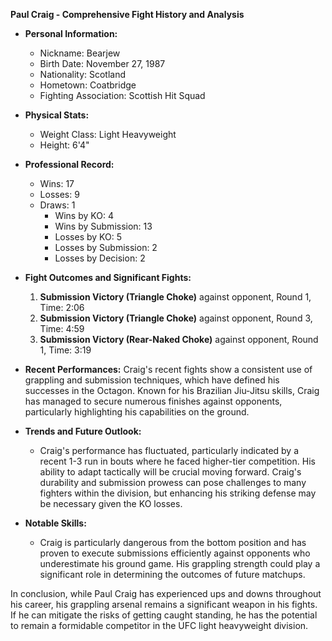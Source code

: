 **Paul Craig - Comprehensive Fight History and Analysis**

- **Personal Information:**
  - Nickname: Bearjew
  - Birth Date: November 27, 1987
  - Nationality: Scotland
  - Hometown: Coatbridge
  - Fighting Association: Scottish Hit Squad

- **Physical Stats:**
  - Weight Class: Light Heavyweight
  - Height: 6'4"
  
- **Professional Record:**
  - Wins: 17 
  - Losses: 9 
  - Draws: 1 
    - Wins by KO: 4
    - Wins by Submission: 13
    - Losses by KO: 5
    - Losses by Submission: 2
    - Losses by Decision: 2

- **Fight Outcomes and Significant Fights:**
  1. **Submission Victory (Triangle Choke)** against opponent, Round 1, Time: 2:06
  2. **Submission Victory (Triangle Choke)** against opponent, Round 3, Time: 4:59
  3. **Submission Victory (Rear-Naked Choke)** against opponent, Round 1, Time: 3:19

- **Recent Performances:**
  Craig's recent fights show a consistent use of grappling and submission techniques, which have defined his successes in the Octagon. Known for his Brazilian Jiu-Jitsu skills, Craig has managed to secure numerous finishes against opponents, particularly highlighting his capabilities on the ground.

- **Trends and Future Outlook:**
  - Craig's performance has fluctuated, particularly indicated by a recent 1-3 run in bouts where he faced higher-tier competition. His ability to adapt tactically will be crucial moving forward. Craig's durability and submission prowess can pose challenges to many fighters within the division, but enhancing his striking defense may be necessary given the KO losses.

- **Notable Skills:**
  - Craig is particularly dangerous from the bottom position and has proven to execute submissions efficiently against opponents who underestimate his ground game. His grappling strength could play a significant role in determining the outcomes of future matchups.

In conclusion, while Paul Craig has experienced ups and downs throughout his career, his grappling arsenal remains a significant weapon in his fights. If he can mitigate the risks of getting caught standing, he has the potential to remain a formidable competitor in the UFC light heavyweight division.